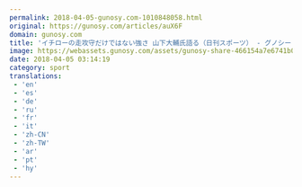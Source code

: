 ```yaml
---
permalink: 2018-04-05-gunosy.com-1010848058.html
original: https://gunosy.com/articles/auX6F
domain: gunosy.com
title: 'イチローの走攻守だけではない強さ 山下大輔氏語る（日刊スポーツ） - グノシー'
image: https://webassets.gunosy.com/assets/gunosy-share-466154a7e6741b0dbc8895ceff97e34818892a0e7dbc05d641d2606f8820dd35.jpg
date: 2018-04-05 03:14:19
category: sport
translations: 
 - 'en'
 - 'es'
 - 'de'
 - 'ru'
 - 'fr'
 - 'it'
 - 'zh-CN'
 - 'zh-TW'
 - 'ar'
 - 'pt'
 - 'hy'
---
```


